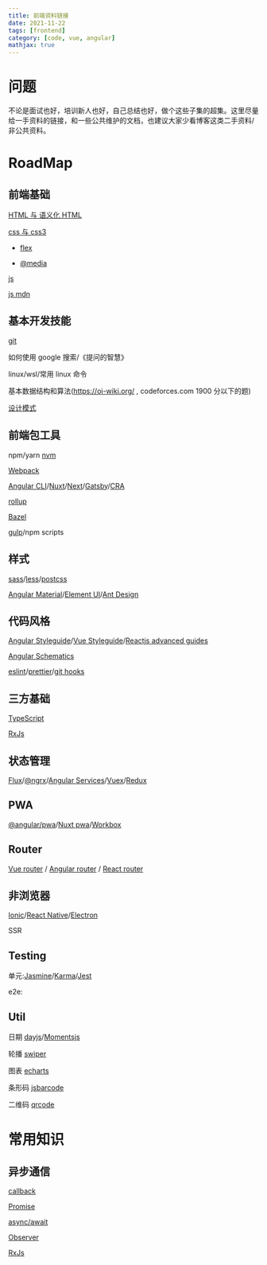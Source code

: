 ```yaml
---
title: 前端资料链接
date: 2021-11-22
tags: [frontend]
category: [code, vue, angular]
mathjax: true
---
```


# 问题

不论是面试也好，培训新人也好，自己总结也好，做个这些子集的超集。这里尽量给一手资料的链接，和一些公共维护的文档，也建议大家少看博客这类二手资料/非公共资料。

# RoadMap

## 前端基础

[HTML 与 语义化 HTML](https://developer.mozilla.org/zh-CN/docs/Web/HTML#tools)

[css 与 css3](https://developer.mozilla.org/zh-CN/docs/Learn/CSS)

- [flex](https://developer.mozilla.org/zh-CN/docs/Web/CSS/flex)

- [@media](https://developer.mozilla.org/zh-CN/docs/Web/CSS/@media)

[js](https://zh.javascript.info/)

[js mdn](https://developer.mozilla.org/zh-CN/docs/Web/JavaScript)

## 基本开发技能

[git](https://git-scm.com/book/zh/v2/)

如何使用 google 搜索/《提问的智慧》

linux/wsl/常用 linux 命令

基本数据结构和算法(https://oi-wiki.org/ , codeforces.com 1900 分以下的题)

[设计模式](https://www.runoob.com/design-pattern/design-pattern-tutorial.html)

## 前端包工具

npm/yarn [nvm](https://github.com/nvm-sh/nvm/blob/master/README.md)

[Webpack](https://webpack.js.org/)

[Angular CLI](https://angular.io/cli)/[Nuxt](https://nuxtjs.org/)/[Next](https://nextjs.org/)/[Gatsby](https://www.gatsbyjs.com/)/[CRA](https://create-react-app.dev/)

[rollup](https://rollupjs.org/guide/en/)

[Bazel](https://docs.bazel.build/versions/main/build-javascript.html)

[gulp](https://gulpjs.com/)/npm scripts

## 样式

[sass](https://sass-lang.com/)/[less](https://lesscss.org/)/[postcss](https://postcss.org/)

[Angular Material](https://material.angular.io/)/[Element UI](https://element.eleme.cn/)/[Ant Design](https://ant.design/)

## 代码风格

[Angular Styleguide](https://angular.cn/guide/styleguide)/[Vue Styleguide](https://vuejs.org/v2/style-guide/)/[Reactjs advanced guides](https://reactjs.org/docs/getting-started.html)

[Angular Schematics](https://angular.io/guide/schematics)

[eslint](https://eslint.org/)/[prettier](https://prettier.io/)/[git hooks](https://git-scm.com/book/en/v2/Customizing-Git-Git-Hooks)

## 三方基础

[TypeScript](https://www.typescriptlang.org/)

[RxJs](https://rxjs.dev/)

## 状态管理

[Flux](https://facebook.github.io/flux/)/[@ngrx](https://ngrx.io/)/[Angular Services](https://angular.io/guide/architecture-services)/[Vuex](https://vuex.vuejs.org/)/[Redux](https://react-redux.js.org/)

## PWA

[@angular/pwa](https://angular.io/guide/service-worker-getting-started)/[Nuxt pwa](https://pwa.nuxtjs.org/)/[Workbox](https://developers.google.com/web/tools/workbox/guides/get-started)

## Router

[Vue router](https://router.vuejs.org/guide/) / [Angular router](https://angular.io/guide/router) / [React router](https://reactrouter.com/)

## 非浏览器

[Ionic](https://ionicframework.com/)/[React Native](https://reactnative.dev/)/[Electron](https://www.electronjs.org/)

SSR

## Testing

单元:[Jasmine](https://jasmine.github.io/)/[Karma](https://karma-runner.github.io/latest/index.html)/[Jest](https://jestjs.io/)

e2e:

## Util

日期 [dayjs](https://dayjs.fenxianglu.cn/category/parse.html)/[Momentsjs](https://momentjs.com/)

轮播 [swiper](https://swiperjs.com/)

图表 [echarts](https://echarts.apache.org/en/index.html)

条形码 [jsbarcode](https://github.com/lindell/JsBarcode)

二维码 [qrcode](https://github.com/soldair/node-qrcode#api)

# 常用知识

## 异步通信

[callback](https://developer.mozilla.org/en-US/docs/Glossary/Callback_function)

[Promise](https://developer.mozilla.org/en-US/docs/Web/JavaScript/Reference/Global_Objects/Promise)

[async/await](https://developer.mozilla.org/en-US/docs/Web/JavaScript/Reference/Statements/async_function)

[Observer](https://developer.mozilla.org/en-US/docs/Web/API/Intersection_Observer_API)

[RxJs](https://rxjs-dev.firebaseapp.com/)
